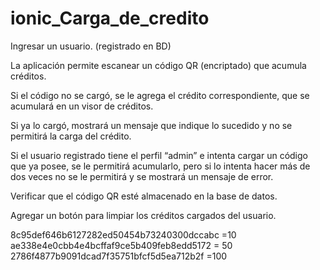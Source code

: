 # ionic_Carga_de_credito
Ingresar un usuario. (registrado en BD)

La aplicación permite escanear un código QR (encriptado) que acumula créditos.

Si el código no se cargó, se le agrega el crédito correspondiente, que se acumulará en un visor de créditos.

Si ya lo cargó, mostrará un mensaje que indique lo sucedido y no se permitirá la carga del crédito.

Si el usuario registrado tiene el perfil “admin” e intenta cargar un código que ya posee, se le permitirá
acumularlo, pero si lo intenta hacer más de dos veces no se le permitirá y se mostrará un mensaje de error.

Verificar que el código QR esté almacenado en la base de datos.

Agregar un botón para limpiar los créditos cargados del usuario.

8c95def646b6127282ed50454b73240300dccabc =10
ae338e4e0cbb4e4bcffaf9ce5b409feb8edd5172 = 50
2786f4877b9091dcad7f35751bfcf5d5ea712b2f =100

